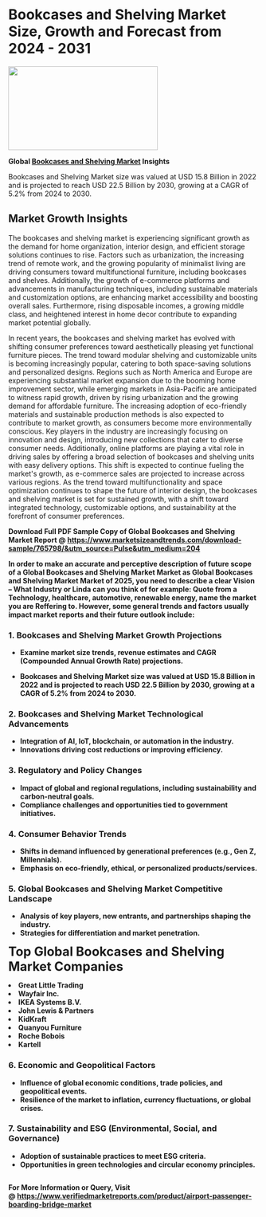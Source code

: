 <H1>Bookcases and Shelving Market Size, Growth and Forecast from 2024 - 2031</H1><img class="aligncenter size-medium wp-image-584254" src="https://thirdeyenews.in/wp-content/uploads/2024/09/Global-Market-Research-300x168.jpeg" alt="" width="300" height="168" /><p><strong>Global&nbsp;<a href="https://www.marketsizeandtrends.com/download-sample/765798/&amp;utm_source=Pulse&amp;utm_medium=204">Bookcases and Shelving Market</a> Insights</strong></p><p>Bookcases and Shelving Market size was valued at USD 15.8 Billion in 2022 and is projected to reach USD 22.5 Billion by 2030, growing at a CAGR of 5.2% from 2024 to 2030.</p><p><h2>Market Growth Insights</h2> <p>The bookcases and shelving market is experiencing significant growth as the demand for home organization, interior design, and efficient storage solutions continues to rise. Factors such as urbanization, the increasing trend of remote work, and the growing popularity of minimalist living are driving consumers toward multifunctional furniture, including bookcases and shelves. Additionally, the growth of e-commerce platforms and advancements in manufacturing techniques, including sustainable materials and customization options, are enhancing market accessibility and boosting overall sales. Furthermore, rising disposable incomes, a growing middle class, and heightened interest in home decor contribute to expanding market potential globally.</p> <p><strong></strong></p> <p>In recent years, the bookcases and shelving market has evolved with shifting consumer preferences toward aesthetically pleasing yet functional furniture pieces. The trend toward modular shelving and customizable units is becoming increasingly popular, catering to both space-saving solutions and personalized designs. Regions such as North America and Europe are experiencing substantial market expansion due to the booming home improvement sector, while emerging markets in Asia-Pacific are anticipated to witness rapid growth, driven by rising urbanization and the growing demand for affordable furniture. The increasing adoption of eco-friendly materials and sustainable production methods is also expected to contribute to market growth, as consumers become more environmentally conscious. Key players in the industry are increasingly focusing on innovation and design, introducing new collections that cater to diverse consumer needs. Additionally, online platforms are playing a vital role in driving sales by offering a broad selection of bookcases and shelving units with easy delivery options. This shift is expected to continue fueling the market's growth, as e-commerce sales are projected to increase across various regions. As the trend toward multifunctionality and space optimization continues to shape the future of interior design, the bookcases and shelving market is set for sustained growth, with a shift toward integrated technology, customizable options, and sustainability at the forefront of consumer preferences.</p> <p><strong></p><p><span class=""><strong>Download Full PDF Sample Copy of Global Bookcases and Shelving Market Report</strong> @ <a href="https://www.marketsizeandtrends.com/download-sample/765798/&amp;utm_source=Pulse&amp;utm_medium=204" target="_blank">https://www.marketsizeandtrends.com/download-sample/765798/&amp;utm_source=Pulse&amp;utm_medium=204</a></span></p><p>In order to make an accurate and perceptive description of future scope of a Global&nbsp;Bookcases and Shelving Market Market as Global&nbsp;Bookcases and Shelving Market Market of 2025, you need to describe a clear Vision &ndash; What Industry or Linda can you think of for example: Quote from a Technology, healthcare, automotive, renewable energy, name the market you are Reffering to. However, some general trends and factors usually impact market reports and their future outlook include:</p><h3>1.&nbsp;<strong>Bookcases and Shelving Market Growth Projections</strong></h3><ul><li>Examine market size trends, revenue estimates and CAGR (Compounded Annual Growth Rate) projections.</li><li><p>Bookcases and Shelving Market size was valued at USD 15.8 Billion in 2022 and is projected to reach USD 22.5 Billion by 2030, growing at a CAGR of 5.2% from 2024 to 2030.</p></li></ul><h3>2.&nbsp;<strong>Bookcases and Shelving Market Technological Advancements</strong></h3><ul><li>Integration of AI, IoT, blockchain, or automation in the industry.</li><li>Innovations driving cost reductions or improving efficiency.</li></ul><h3>3.&nbsp;<strong>Regulatory and Policy Changes</strong></h3><ul><li>Impact of global and regional regulations, including sustainability and carbon-neutral goals.</li><li>Compliance challenges and opportunities tied to government initiatives.</li></ul><h3>4.&nbsp;<strong>Consumer Behavior Trends</strong></h3><ul><li>Shifts in demand influenced by generational preferences (e.g., Gen Z, Millennials).</li><li>Emphasis on eco-friendly, ethical, or personalized products/services.</li></ul><h3>5.&nbsp;<strong>Global Bookcases and Shelving Market Competitive Landscape</strong></h3><ul><li>Analysis of key players, new entrants, and partnerships shaping the industry.</li><li>Strategies for differentiation and market penetration.</li></ul><p data-pm-slice="1 1 []"><span style="color: inherit; font-family: inherit; font-size: 25px;">Top Global Bookcases and Shelving Market Companies</span></p><div class="" data-test-id=""><p><li>Great Little Trading</li><li> Wayfair Inc.</li><li> IKEA Systems B.V.</li><li> John Lewis & Partners</li><li> KidKraft</li><li> Quanyou Furniture</li><li> Roche Bobois</li><li> Kartell</li></p></div><h3>6.&nbsp;<strong>Economic and Geopolitical Factors</strong></h3><ul><li>Influence of global economic conditions, trade policies, and geopolitical events.</li><li>Resilience of the market to inflation, currency fluctuations, or global crises.</li></ul><h3>7.&nbsp;<strong>Sustainability and ESG (Environmental, Social, and Governance)</strong></h3><ul><li>Adoption of sustainable practices to meet ESG criteria.</li><li>Opportunities in green technologies and circular economy principles.</li></ul><h2><strong style="font-size: 14px;">For More Information or Query, Visit @&nbsp;</strong><a style="background-color: #ffffff; font-size: 14px;" href="https://www.marketsizeandtrends.com/report/bookcases-and-shelving-market/" target="_blank">https://www.verifiedmarketreports.com/product/airport-passenger-boarding-bridge-market</a></h2>
